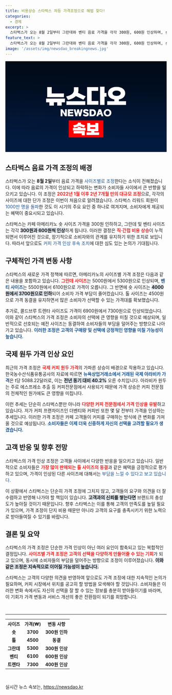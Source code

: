 ```yaml
---
title: 비용상승 스타벅스 차등 가격조정으로 해법 찾다!
categories:
  - 경제
excerpt: >
  스타벅스가 오는 8월 2일부터 그란데와 벤티 음료 가격을 각각 300원, 600원 인상하며, 숏 사이즈는 300원 인하합니다. 2년 7개월 만의 가격 조정으로 고객이 놀랄 소식!
feature_text: >
  스타벅스가 오는 8월 2일부터 그란데와 벤티 음료 가격을 각각 300원, 600원 인상하며, 숏 사이즈는 300원 인하합니다. 2년 7개월 만의 가격 조정으로 고객이 놀랄 소식!
image: '/assets/img/newsdao_breakingnews.jpg'
---
```


<p><img src="/assets/img/newsdao_breakingnews.jpg" alt="flaretime 속보" /></p>

<h2 data-ke-size="size26">스타벅스 음료 가격 조정의 배경</h2>

<p data-ke-size="size16">스타벅스가 오는 <b>8월 2일</b>부터 음료 가격을 <span style="color: #1a5490;">사이즈별로 조정</span>한다는 소식이 전해졌습니다. 이에 따라 음료의 가격이 인상되고 하락하는 변화가 소비자들 사이에서 큰 반향을 일으키고 있습니다.  이 조정은 <b><span style="color: #ee2323;">2022년 1월 이후 2년 7개월 만의 대규모 조정</span></b>으로, 각각의 사이즈에 대한 단가 조정은 이번이 처음으로 알려졌습니다. 스타벅스 리워드 회원이 <span style="color: #1a5490;">1000만 명을 돌파</span>한 것도 이 시기의 주요 요인 중 하나로 여겨지며, 소비자에게 제공되는 혜택이 중요시되고 있습니다.</p>

<p data-ke-size="size16">스타벅스는 카페 아메리카노 숏 사이즈 가격을 300원 인하하고, 그란데 및 벤티 사이즈는 각각 <b><span style="background-color: #21538527;">300원과 600원씩 인상</span></b>하게 됩니다. 이러한 결정은 <b><span style="color: #ee2323;">직·간접 비용 상승</span></b>이 누적되면서 이루어진 것으로, 장기적으로 소비자와의 관계를 유지하기 위한 조치로 보입니다. 따라서 앞으로도 <span style="color: #1a5490;">커피 가격 인상 후속 조치</span>에 대한 심도 있는 논의가 기대됩니다.</p>

<h2 data-ke-size="size26">구체적인 가격 변동 사항</h2>

<p data-ke-size="size16">스타벅스의 새로운 가격 정책에 따르면, 아메리카노의 사이즈별 가격 조정은 다음과 같은 내용을 포함하고 있습니다. <b><span style="color: #ee2323;">그란데 사이즈</span></b>는 5000원에서 5300원으로 인상되며, <b><span style="color: #1a5490;">벤티 사이즈</span></b>는 5500원에서 6100원으로 가격이 오릅니다. 그 반면에 숏 사이즈는 <b><span style="background-color: #21538527;">4000원에서 3700원으로 인하</span></b>되어 소비자 가격 부담이 줄어컸습니다. 톨 사이즈는 4500원으로 가격 동결을 유지하면서 많은 소비자가 선택할 수 있는 가격대를 확보했습니다.</p>

<p data-ke-size="size16">추가로, 콜드브루 트렌타 사이즈도 가격이 6900원에서 7300원으로 인상되었습니다. 이와 같이 스타벅스의 가격 조정은 소비자의 선택에 큰 영향을 미칠 것으로 예상되며, 일반적으로 선호되는 예전 사이즈는 동결하여 소비자들의 부담을 덜어주는 방향으로 나아가고 있습니다. <b><span style="color: #1a5490;">이러한 조정은 고객의 구매량 및 선택에 긍정적인 영향을 미칠 가능성이 높습니다.</span></b></p>

<h2 data-ke-size="size26">국제 원두 가격 인상 요인</h2>

<p data-ke-size="size16">최근의 가격 조정은 <b><span style="color: #ee2323;">국제 커피 원두 가격</span></b>의 가파른 상승이 배경으로 작용하고 있습니다. 한국농수산식품유통공사의 자료에 따르면 <b><span style="color: #1a5490;">뉴욕상업거래소에서 거래된 국제 아라비카 가격</span></b>은 t당 5088.22달러로, 이는 <b><span style="background-color: #21538527;">전년 동기 대비 40.2%</b></span> 오른 수치입니다. 아라비카 원두는 주로 에스프레소 추출 등 커피전문점에서 사용되기 때문에 가격 상승은 커피 전문점의 전체적인 원가에도 큰 영향을 미칩니다.</p>

<p data-ke-size="size16">이런 추세는 단순히 스타벅스뿐만 아니라 <b><span style="color: #ee2323;">다양한 커피 전문점에서 가격 인상을 유발</span></b>하고 있습니다. 저가 커피 프랜차이즈인 더벤티와 커피빈 또한 몇 달 전부터 가격을 인상하는 추세입니다. 이러한 가격 조정은 카페 고객들이 커피를 구매하는 방식에 큰 변화를 가져올 것으로 예상됩니다. <b><span style="color: #1a5490;">소비자들은 이제 더욱 신중하게 자신의 선택을 고려할 필요가 생겼습니다.</span></b></p>

<h2 data-ke-size="size26">고객 반응 및 향후 전망</h2>

<p data-ke-size="size16">스타벅스의 가격 인상 조정은 고객들 사이에서 다양한 반응을 일으키고 있습니다. 일반적으로 소비자들은 <b><span style="color: #ee2323;">가장 많이 판매되는 톨 사이즈의 동결</span></b>과 같은 혜택을 긍정적으로 평가하고 있으며, 가격이 인상된 다른 사이즈에 대해서는 <span style="color: #1a5490;">부담을 느낄 수 있다고 보고 있습니다.</span></p>

<p data-ke-size="size16">이 상황에서 스타벅스는 단순히 가격 조정에 그치지 않고, 고객들의 요구와 의견을 더 잘 수렴하고 반영해 나가야 할 책임이 있습니다. <b><span style="background-color: #21538527;">고객과의 신뢰를 쌓는다면</span></b> 브랜드의 충성도가 높아질 것이기 때문입니다. 향후 스타벅스는 이를 통해 고객의 만족도를 높일 필요가 있으며, 가격 조정이 단지 비용 때문만 아니라 고객의 요구를 충족시키기 위한 노력으로 받아들여질 수 있기를 바랍니다.</p>

<h2 data-ke-size="size26">결론 및 요약</h2>

<p data-ke-size="size16">스타벅스의 가격 조정은 단순한 가격 인상이 아닌 여러 요인이 함축되고 있는 복합적인 결정입니다. <b><span style="color: #ee2323;">사이즈별 가격 조정은 고객의 선택을 다양하게 만들어줄 수 있는 기회</span></b>가 되고 있으며, 동시에 소비자들의 부담을 덜어주는 방향으로 조정이 이루어졌습니다. <b><span style="background-color: #21538527;">이와 같은 조정은 지속적으로 이어질 가능성이 높습니다.</span></b></p>

<p data-ke-size="size16">스타벅스는 고객의 다양한 의견을 반영하여 앞으로도 가격 조정에 대한 지속적인 논의가 필요하며, 커피 시장에서 위치를 공고히 할 방법을 모색해야 할 것입니다. 소비자들은 이러한 변화 속에서도 자신의 선택을 잘 할 수 있는 정보를 충분히 받아들이기를 바라며, 이 기회가 가격 변동과 서비스 개선의 좋은 전환점이 되기를 희망합니다.</p>

<p data-ke-size="size16">&nbsp;</p>

<hr>

<table style="width: 100%;">
  <tr>
    <th style="text-align: center; height: 17px;">사이즈</th>
    <th style="text-align: center; height: 17px;">가격(₩)</th>
    <th style="text-align: center; height: 17px;">변동 사항</th>
  </tr>
  <tr>
    <td style="text-align: center; height: 17px;"><b>숏</b></td>
    <td style="text-align: center; height: 17px;"><b>3700</b></td>
    <td style="text-align: center; height: 17px;"><b>300원 인하</b></td>
  </tr>
  <tr>
    <td style="text-align: center; height: 17px;"><b>톨</b></td>
    <td style="text-align: center; height: 17px;"><b>4500</b></td>
    <td style="text-align: center; height: 17px;"><b>동결</b></td>
  </tr>
  <tr>
    <td style="text-align: center; height: 17px;"><b>그란데</b></td>
    <td style="text-align: center; height: 17px;"><b>5300</b></td>
    <td style="text-align: center; height: 17px;"><b>300원 인상</b></td>
  </tr>
  <tr>
    <td style="text-align: center; height: 17px;"><b>벤티</b></td>
    <td style="text-align: center; height: 17px;"><b>6100</b></td>
    <td style="text-align: center; height: 17px;"><b>600원 인상</b></td>
  </tr>
  <tr>
    <td style="text-align: center; height: 17px;"><b>트렌타</b></td>
    <td style="text-align: center; height: 17px;"><b>7300</b></td>
    <td style="text-align: center; height: 17px;"><b>400원 인상</b></td>
  </tr>
</table>

<p data-ke-size="size16">&nbsp;</p>
실시간 뉴스 속보는, <a href="https://newsdao.kr" rel="dofollow">https://newsdao.kr</a>



